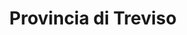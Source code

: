 ---
layout: page-provincia
title: Provincia di Treviso
permalink: /province/treviso/
provincia: Treviso
sitemap: true
---